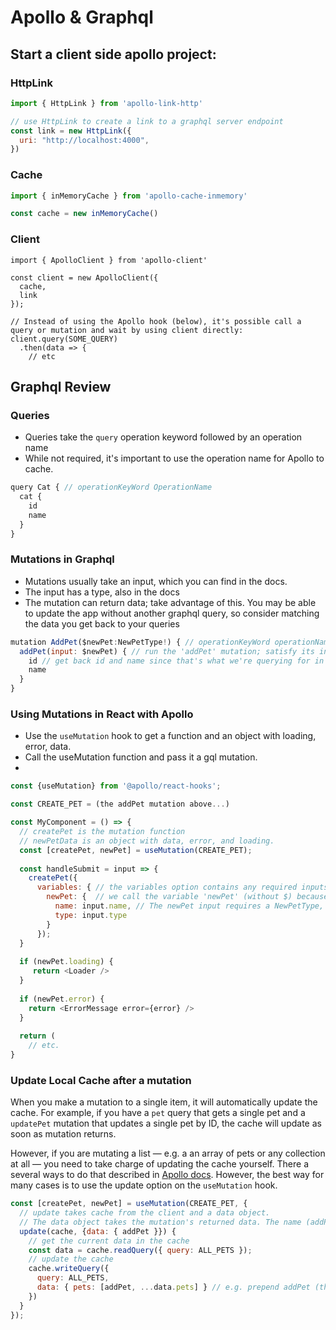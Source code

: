 # Apollo & Graphql

## Start a client side apollo project:

### HttpLink

```js
import { HttpLink } from 'apollo-link-http'

// use HttpLink to create a link to a graphql server endpoint
const link = new HttpLink({
  uri: "http://localhost:4000",
})
```

### Cache

```js
import { inMemoryCache } from 'apollo-cache-inmemory'

const cache = new inMemoryCache()
```

### Client

```
import { ApolloClient } from 'apollo-client'

const client = new ApolloClient({
  cache,
  link
});

// Instead of using the Apollo hook (below), it's possible call a query or mutation and wait by using client directly:
client.query(SOME_QUERY)
  .then(data => {
    // etc
```

## Graphql Review

### Queries

- Queries take the `query` operation keyword followed by an operation name
- While not required, it's important to use the operation name for Apollo to cache.

```js
query Cat { // operationKeyWord OperationName
  cat {
    id
    name
  }
}
```

### Mutations in Graphql

- Mutations usually take an input, which you can find in the docs. 
- The input has a type, also in the docs
- The mutation can return data; take advantage of this. You may be able to update the app without another graphql query, so consider matching the data you get back to your queries

```js
mutation AddPet($newPet:NewPetType!) { // operationKeyWord operationName(variable: VariableType)
  addPet(input: $newPet) { // run the 'addPet' mutation; satisfy its input variable.
    id // get back id and name since that's what we're querying for in the above query
    name
  }
}
```

### Using Mutations in React with Apollo

- Use the `useMutation` hook to get a function and an object with loading, error, data.
- Call the useMutation function and pass it a gql mutation.
- 

```js
const {useMutation} from '@apollo/react-hooks';

const CREATE_PET = (the addPet mutation above...)

const MyComponent = () => {
  // createPet is the mutation function
  // newPetData is an object with data, error, and loading.
  const [createPet, newPet] = useMutation(CREATE_PET);
  
  const handleSubmit = input => {
    createPet({
      variables: { // the variables option contains any required inputs for the mutation
        newPet: {  // we call the variable 'newPet' (without $) because that's what the mutation calls this input
          name: input.name, // The newPet input requires a NewPetType, which requires a name and a type. 
          type: input.type
        }
      });
  }
  
  if (newPet.loading) {
     return <Loader />
  }
  
  if (newPet.error) {
    return <ErrorMessage error={error} />
  }
  
  return ( 
    // etc.
}
 ```

### Update Local Cache after a mutation

When you make a mutation to a single item, it will automatically update the cache. For example, if you have a `pet` query that gets a single pet and a `updatePet` mutation that updates a single pet by ID, the cache will update as soon as mutation returns. 

However, if you are mutating a list — e.g. a an array of pets or any collection at all — you need to take charge of updating the cache yourself. There a several ways to do that described in [Apollo docs](https://www.apollographql.com/docs/react/data/mutations/). However, the best way for many cases is to use the update option on the `useMutation` hook.

```js
const [createPet, newPet] = useMutation(CREATE_PET, {
  // update takes cache from the client and a data object.
  // The data object takes the mutation's returned data. The name (addPet) must match the name of your mutation.
  update(cache, {data: { addPet }}) {
    // get the current data in the cache
    const data = cache.readQuery({ query: ALL_PETS }); 
    // update the cache
    cache.writeQuery({ 
      query: ALL_PETS,
      data: { pets: [addPet, ...data.pets] } // e.g. prepend addPet (the name of your mutation) to data
    })
  }
});
```
